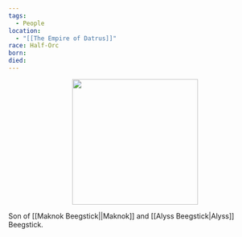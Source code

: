 ```yaml
---
tags:
  - People
location:
  - "[[The Empire of Datrus]]"
race: Half-Orc
born: 
died:
---
```

<p style="text-align:center;"><img src="https://foundry-vtt-kb.s3.us-east-2.amazonaws.com/Images/Tokens/NPCs/Nobles/" width="250" height="250"></p>

Son of [[Maknok Beegstick||Maknok]] and [[Alyss Beegstick|Alyss]] Beegstick.